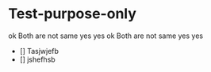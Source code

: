# Test-purpose-only


ok
Both are not same
yes
yes
ok
Both are not same
yes
yes
- [] Tasjwjefb
- [] jshefhsb
